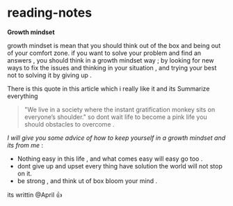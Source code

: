 # reading-notes
**Growth mindset**

growth mindset is mean that you should think out of the box and being out of your comfort zone.
if you want to solve your problem and find an answers , you should think in a growth mindset way ; 
by looking for new ways to fix the issues and thinking in your situation , and trying your best not to
solving it by giving up .

There is this quote in this article which i really like it and its Summarize everything
> "We live in a society where the instant gratification monkey sits on everyone’s shoulder."
so dont wait life to become a pink life you should obstacles to overcome .

*I will give you some advice of how to keep yourself in a growth mindset and its from me* : 

- Nothing easy in this life , and what comes easy will easy go too .
- dont give up and upset every thing have solution the world will not stop on it.
- be strong , and think ut of box bloom your mind .



 its writtin @April 👍
